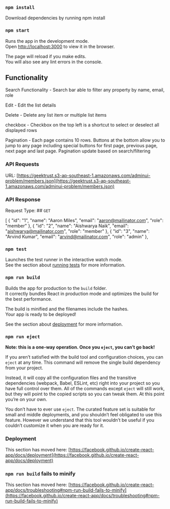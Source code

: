 ### `npm install`

Download dependencies  by running npm install


### `npm start`

Runs the app in the development mode.\
Open [http://localhost:3000](http://localhost:3000) to view it in the browser.

The page will reload if you make edits.\
You will also see any lint errors in the console.

## Functionality

Search Functionality - Search bar able to filter any property by name, email, role

Edit - Edit the list details

Delete - Delete any list item or multiple list items

checkbox - Checkbox on the top left is a shortcut to select or deselect all displayed rows

Pagination - Each page contains 10 rows. Buttons at the bottom allow you to jump to any page including special buttons for first page, previous page, next page and last page. Pagination update based on search/filtering


### API Requests

URL: [https://geektrust.s3-ap-southeast-1.amazonaws.com/adminui-problem/members.json](https://geektrust.s3-ap-southeast-1.amazonaws.com/adminui-problem/members.json)

### API Response

Request Type: ## `GET`


[
    {
        "id": "1",
        "name": "Aaron Miles",
        "email": "aaron@mailinator.com",
        "role": "member"
    },
    {
        "id": "2",
        "name": "Aishwarya Naik",
        "email": "aishwarya@mailinator.com",
        "role": "member"
    },
    {
        "id": "3",
        "name": "Arvind Kumar",
        "email": "arvind@mailinator.com",
        "role": "admin"
    },

### `npm test`

Launches the test runner in the interactive watch mode.\
See the section about [running tests](https://facebook.github.io/create-react-app/docs/running-tests) for more information.

### `npm run build`

Builds the app for production to the `build` folder.\
It correctly bundles React in production mode and optimizes the build for the best performance.

The build is minified and the filenames include the hashes.\
Your app is ready to be deployed!

See the section about [deployment](https://facebook.github.io/create-react-app/docs/deployment) for more information.

### `npm run eject`

**Note: this is a one-way operation. Once you `eject`, you can’t go back!**

If you aren’t satisfied with the build tool and configuration choices, you can `eject` at any time. This command will remove the single build dependency from your project.

Instead, it will copy all the configuration files and the transitive dependencies (webpack, Babel, ESLint, etc) right into your project so you have full control over them. All of the commands except `eject` will still work, but they will point to the copied scripts so you can tweak them. At this point you’re on your own.

You don’t have to ever use `eject`. The curated feature set is suitable for small and middle deployments, and you shouldn’t feel obligated to use this feature. However we understand that this tool wouldn’t be useful if you couldn’t customize it when you are ready for it.


### Deployment

This section has moved here: [https://facebook.github.io/create-react-app/docs/deployment](https://facebook.github.io/create-react-app/docs/deployment)

### `npm run build` fails to minify

This section has moved here: [https://facebook.github.io/create-react-app/docs/troubleshooting#npm-run-build-fails-to-minify](https://facebook.github.io/create-react-app/docs/troubleshooting#npm-run-build-fails-to-minify)


